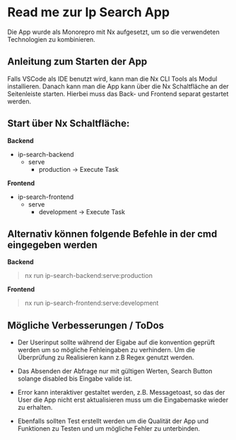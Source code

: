 # Read me zur Ip Search App

<p>Die App wurde als Monorepro mit Nx aufgesetzt, um so die verwendeten Technologien zu kombinieren.</P>

## Anleitung zum Starten der App

Falls VSCode als IDE benutzt wird, kann man die Nx CLI Tools als Modul installieren. Danach kann man die App 
kann über die Nx Schaltfläche an der Seitenleiste starten. Hierbei muss das Back- und Frontend
separat gestartet werden. 

## Start über Nx Schaltfläche:

**Backend**
- ip-search-backend
	- serve	
		- production -> Execute Task
 
**Frontend** 
 - ip-search-frontend
	- serve	
		- development -> Execute Task
		
## Alternativ können folgende Befehle in der cmd eingegeben werden

**Backend**
> nx run ip-search-backend:serve:production

**Frontend**
> nx run ip-search-frontend:serve:development

## Mögliche Verbesserungen / ToDos

- Der Userinput sollte während der Eigabe auf die konvention geprüft werden um so mögliche Fehleingaben zu verhindern.
Um die Überprüfung zu Realisieren kann z.B Regex genutzt werden. 

- Das Absenden der Abfrage nur mit gültigen Werten, Search Button solange disabled bis Eingabe valide ist. 

- Error kann interaktiver gestaltet werden, z.B. Messagetoast, so das der User die App nicht erst aktualisieren muss um die Eingabemaske
wieder zu erhalten. 

- Ebenfalls sollten Test erstellt werden um die Qualität der App und Funktionen zu Testen und um mögliche Fehler
zu unterbinden.